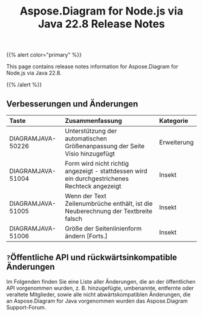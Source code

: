 ﻿---
title: Aspose.Diagram for Node.js via Java 22.8 Release Notes
type: docs
weight: 20
url: /de/java/aspose-diagram-for-node-js-via-java-22-8-release-notes/
---
{{% alert color="primary" %}}

This page contains release notes information for Aspose.Diagram for Node.js via Java 22.8.

{{% /alert %}}
## **Verbesserungen und Änderungen**  ##

|**Taste**|**Zusammenfassung**|**Kategorie**|
|:- |:- |:- |
|DIAGRAMJAVA-50226|Unterstützung der automatischen Größenanpassung der Seite Visio hinzugefügt|Erweiterung|
|DIAGRAMJAVA-51004|Form wird nicht richtig angezeigt - stattdessen wird ein durchgestrichenes Rechteck angezeigt|Insekt|
|DIAGRAMJAVA-51005|Wenn der Text Zeilenumbrüche enthält, ist die Neuberechnung der Textbreite falsch|Insekt|
|DIAGRAMJAVA-51006|Größe der Seitenlinienform ändern [Forts.]|Insekt|

## `?`**Öffentliche API und rückwärtsinkompatible Änderungen**
Im Folgenden finden Sie eine Liste aller Änderungen, die an der öffentlichen API vorgenommen wurden, z. B. hinzugefügte, umbenannte, entfernte oder veraltete Mitglieder, sowie alle nicht abwärtskompatiblen Änderungen, die an Aspose.Diagram for Java vorgenommen wurden das Aspose.Diagram Support-Forum.
